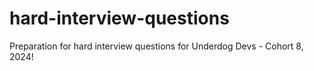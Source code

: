 # hard-interview-questions
Preparation for hard interview questions for Underdog Devs - Cohort 8, 2024!

